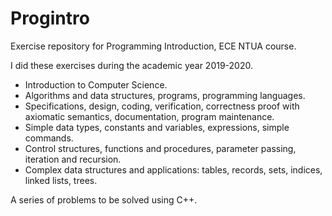 # Progintro

Exercise repository for Programming Introduction, ECE NTUA course.

I did these exercises during the academic year 2019-2020.

* Introduction to Computer Science.
* Algorithms and data structures, programs, programming languages.
* Specifications, design, coding, verification, correctness proof with axiomatic semantics, documentation, program maintenance.
* Simple data types, constants and variables, expressions, simple commands.
* Control structures, functions and procedures, parameter passing, iteration and recursion.
* Complex data structures and applications: tables, records, sets, indices, linked lists, trees.

A series of problems to be solved using C++.
